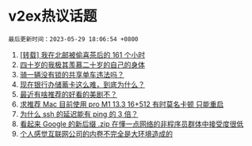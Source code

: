 # v2ex热议话题

`最后更新时间：2023-05-29 18:06:54 +0800`

1. [[转载] 我在北邮被偷喜茶后的 161 个小时](https://www.v2ex.com/t/943867)
1. [四十岁的我极其羡慕二十岁的自己的身体](https://www.v2ex.com/t/943721)
1. [骑一辆没有锁的共享单车违法吗？](https://www.v2ex.com/t/943754)
1. [现在银行办储蓄卡这么难，到底为什么？](https://www.v2ex.com/t/943822)
1. [最近有啥推荐的好看的美剧不？](https://www.v2ex.com/t/943802)
1. [求推荐 Mac 目前使用 pro M1 13.3 16+512 有时莫名卡顿 只能重启](https://www.v2ex.com/t/943779)
1. [为什么 ssh 的延迟能有 ping 的 3 倍？](https://www.v2ex.com/t/943686)
1. [看起来 Google 的新后缀 .zip 在懂一点网络的非程序员群体中接受度很低](https://www.v2ex.com/t/943679)
1. [个人感觉互联网公司的内卷不完全是大环境造成的](https://www.v2ex.com/t/943645)

